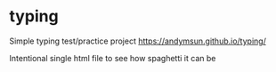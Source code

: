 # typing
Simple typing test/practice project
https://andymsun.github.io/typing/

Intentional single html file to see how spaghetti it can be
